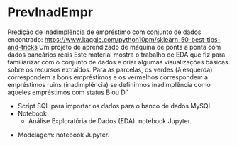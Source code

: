 # PrevInadEmpr
Predição de inadimplência de empréstimo com conjunto de dados  encontrado:
https://www.kaggle.com/python10pm/sklearn-50-best-tips-and-tricks 
Um projeto de aprendizado de máquina de ponta a ponta com dados bancários reais
Este material mostra o trabalho de EDA que fiz para familiarizar com o conjunto de dados e criar algumas visualizações básicas.
sobre os recursos extraídos. Para as parcelas, os verdes (à esquerda) correspondem a bons empréstimos e os vermelhos correspondem a empréstimos ruins (inadimplência) se definirmos inadimplência como aqueles empréstimos com status B ou D.'

- Script SQL para importar os dados para o banco de dados MySQL
- Notebook
	* Análise Exploratória de Dados (EDA): notebook  Jupyter.
* Modelagem: notebook  Jupyter.
